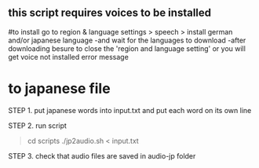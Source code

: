 ## this script requires voices to be installed 
#to install 
go to region & language settings > speech > install german and/or japanese language 
-and wait for the languages to download
-after downloading besure to close the 'region and language setting' or you will get voice not installed error message
        


# to japanese file
STEP 1. put japanese words into input.txt and put each word on its own line

STEP 2. run script
> cd scripts
> ./jp2audio.sh < input.txt

STEP 3. check that audio files are saved in audio-jp folder

